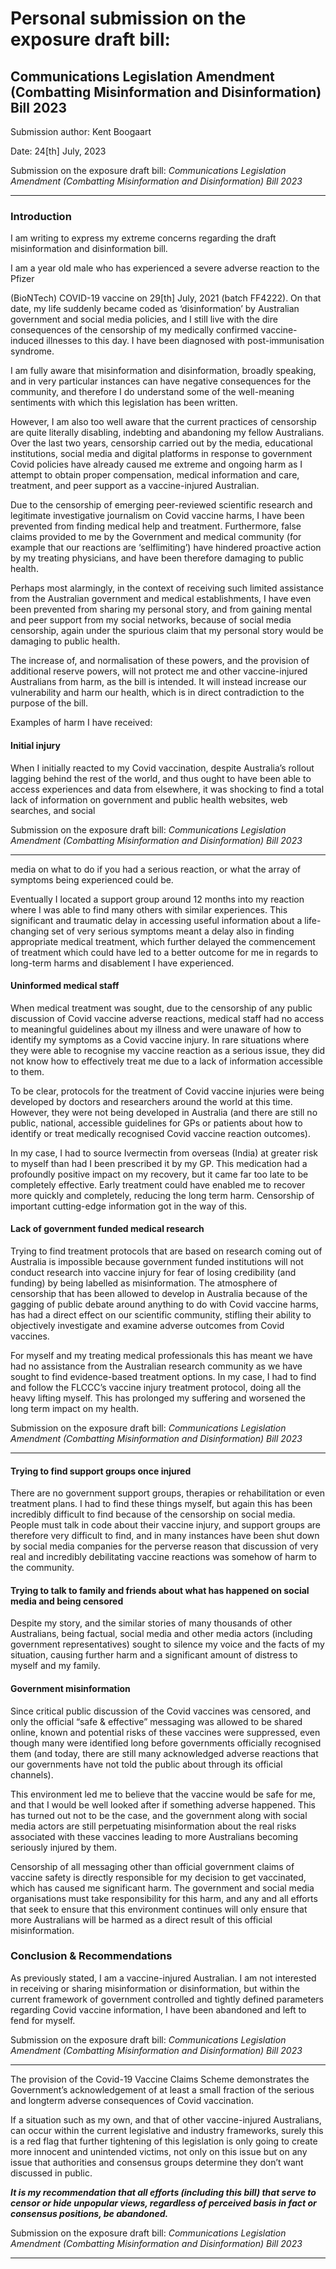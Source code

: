 # Personal submission on the exposure draft bill:

## Communications Legislation Amendment (Combatting Misinformation and Disinformation) Bill 2023

Submission author: Kent Boogaart

Date: 24[th] July, 2023

Submission on the exposure draft bill:
_Communications Legislation Amendment (Combatting Misinformation and Disinformation) Bill 2023_


-----

### Introduction
I am writing to express my extreme concerns regarding the draft misinformation and
disinformation bill.

I am a year old male who has experienced a severe adverse reaction to the Pfizer

(BioNTech) COVID-19 vaccine on 29[th] July, 2021 (batch FF4222). On that date, my
life suddenly became coded as ‘disinformation’ by Australian government and social
media policies, and I still live with the dire consequences of the censorship of my
medically confirmed vaccine-induced illnesses to this day. I have been diagnosed
with post-immunisation syndrome.

I am fully aware that misinformation and disinformation, broadly speaking, and in
very particular instances can have negative consequences for the community, and
therefore I do understand some of the well-meaning sentiments with which this
legislation has been written.

However, I am also too well aware that the current practices of censorship are quite
literally disabling, indebting and abandoning my fellow Australians. Over the last two
years, censorship carried out by the media, educational institutions, social media and
digital platforms in response to government Covid policies have already caused me
extreme and ongoing harm as I attempt to obtain proper compensation, medical
information and care, treatment, and peer support as a vaccine-injured Australian.

Due to the censorship of emerging peer-reviewed scientific research and legitimate
investigative journalism on Covid vaccine harms, I have been prevented from finding
medical help and treatment. Furthermore, false claims provided to me by the
Government and medical community (for example that our reactions are ‘selflimiting’) have hindered proactive action by my treating physicians, and have been
therefore damaging to public health.

Perhaps most alarmingly, in the context of receiving such limited assistance from the
Australian government and medical establishments, I have even been prevented
from sharing my personal story, and from gaining mental and peer support from my
social networks, because of social media censorship, again under the spurious claim
that my personal story would be damaging to public health.

The increase of, and normalisation of these powers, and the provision of additional
reserve powers, will not protect me and other vaccine-injured Australians from harm,
as the bill is intended. It will instead increase our vulnerability and harm our health,
which is in direct contradiction to the purpose of the bill.

Examples of harm I have received:

#### Initial injury

When I initially reacted to my Covid vaccination, despite Australia’s rollout lagging
behind the rest of the world, and thus ought to have been able to access
experiences and data from elsewhere, it was shocking to find a total lack of
information on government and public health websites, web searches, and social

Submission on the exposure draft bill:
_Communications Legislation Amendment (Combatting Misinformation and Disinformation) Bill 2023_


-----

media on what to do if you had a serious reaction, or what the array of symptoms
being experienced could be.

Eventually I located a support group around 12 months into my reaction where I was
able to find many others with similar experiences. This significant and traumatic
delay in accessing useful information about a life-changing set of very serious
symptoms meant a delay also in finding appropriate medical treatment, which further
delayed the commencement of treatment which could have led to a better outcome
for me in regards to long-term harms and disablement I have experienced.

#### Uninformed medical staff

When medical treatment was sought, due to the censorship of any public discussion
of Covid vaccine adverse reactions, medical staff had no access to meaningful
guidelines about my illness and were unaware of how to identify my symptoms as a
Covid vaccine injury. In rare situations where they were able to recognise my
vaccine reaction as a serious issue, they did not know how to effectively treat me
due to a lack of information accessible to them.

To be clear, protocols for the treatment of Covid vaccine injuries were being
developed by doctors and researchers around the world at this time. However, they
were not being developed in Australia (and there are still no public, national,
accessible guidelines for GPs or patients about how to identify or treat medically
recognised Covid vaccine reaction outcomes).

In my case, I had to source Ivermectin from overseas (India) at greater risk to myself
than had I been prescribed it by my GP. This medication had a profoundly positive
impact on my recovery, but it came far too late to be completely effective. Early
treatment could have enabled me to recover more quickly and completely, reducing
the long term harm. Censorship of important cutting-edge information got in the way
of this.

#### Lack of government funded medical research

Trying to find treatment protocols that are based on research coming out of Australia
is impossible because government funded institutions will not conduct research into
vaccine injury for fear of losing credibility (and funding) by being labelled as
misinformation. The atmosphere of censorship that has been allowed to develop in
Australia because of the gagging of public debate around anything to do with Covid
vaccine harms, has had a direct effect on our scientific community, stifling their
ability to objectively investigate and examine adverse outcomes from Covid
vaccines.

For myself and my treating medical professionals this has meant we have had no
assistance from the Australian research community as we have sought to find
evidence-based treatment options. In my case, I had to find and follow the FLCCC’s
vaccine injury treatment protocol, doing all the heavy lifting myself. This has
prolonged my suffering and worsened the long term impact on my health.

Submission on the exposure draft bill:
_Communications Legislation Amendment (Combatting Misinformation and Disinformation) Bill 2023_


-----

#### Trying to find support groups once injured

There are no government support groups, therapies or rehabilitation or even
treatment plans. I had to find these things myself, but again this has been incredibly
difficult to find because of the censorship on social media. People must talk in code
about their vaccine injury, and support groups are therefore very difficult to find, and
in many instances have been shut down by social media companies for the perverse
reason that discussion of very real and incredibly debilitating vaccine reactions was
somehow of harm to the community.

#### Trying to talk to family and friends about what has happened on social media and being censored 

Despite my story, and the similar stories of many thousands of other Australians,
being factual, social media and other media actors (including government
representatives) sought to silence my voice and the facts of my situation, causing
further harm and a significant amount of distress to myself and my family.

#### Government misinformation

Since critical public discussion of the Covid vaccines was censored, and only the
official “safe & effective” messaging was allowed to be shared online, known and
potential risks of these vaccines were suppressed, even though many were identified
long before governments officially recognised them (and today, there are still many
acknowledged adverse reactions that our governments have not told the public
about through its official channels).

This environment led me to believe that the vaccine would be safe for me, and that I
would be well looked after if something adverse happened. This has turned out not
to be the case, and the government along with social media actors are still
perpetuating misinformation about the real risks associated with these vaccines
leading to more Australians becoming seriously injured by them.

Censorship of all messaging other than official government claims of vaccine safety
is directly responsible for my decision to get vaccinated, which has caused me
significant harm. The government and social media organisations must take
responsibility for this harm, and any and all efforts that seek to ensure that this
environment continues will only ensure that more Australians will be harmed as a
direct result of this official misinformation.

### Conclusion & Recommendations
As previously stated, I am a vaccine-injured Australian. I am not interested in
receiving or sharing misinformation or disinformation, but within the current
framework of government controlled and tightly defined parameters regarding Covid
vaccine information, I have been abandoned and left to fend for myself.

Submission on the exposure draft bill:
_Communications Legislation Amendment (Combatting Misinformation and Disinformation) Bill 2023_


-----

The provision of the Covid-19 Vaccine Claims Scheme demonstrates the
Government’s acknowledgement of at least a small fraction of the serious and longterm adverse consequences of Covid vaccination.

If a situation such as my own, and that of other vaccine-injured Australians, can
occur within the current legislative and industry frameworks, surely this is a red flag
that further tightening of this legislation is only going to create more innocent and
unintended victims, not only on this issue but on any issue that authorities and
consensus groups determine they don’t want discussed in public.

**_It is my recommendation that all efforts (including this bill) that serve to_**
**_censor or hide unpopular views, regardless of perceived basis in fact or_**
**_consensus positions, be abandoned._**

Submission on the exposure draft bill:
_Communications Legislation Amendment (Combatting Misinformation and Disinformation) Bill 2023_


-----

